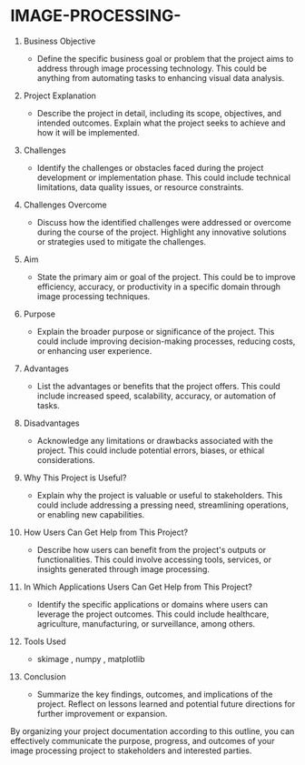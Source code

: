 # IMAGE-PROCESSING-


1. Business Objective
   - Define the specific business goal or problem that the project aims to address through image processing technology. This could be anything from automating tasks to enhancing visual data analysis.

2. Project Explanation
   - Describe the project in detail, including its scope, objectives, and intended outcomes. Explain what the project seeks to achieve and how it will be implemented.

3. Challenges
   - Identify the challenges or obstacles faced during the project development or implementation phase. This could include technical limitations, data quality issues, or resource constraints.

4. Challenges Overcome
   - Discuss how the identified challenges were addressed or overcome during the course of the project. Highlight any innovative solutions or strategies used to mitigate the challenges.

5. Aim
   - State the primary aim or goal of the project. This could be to improve efficiency, accuracy, or productivity in a specific domain through image processing techniques.

6. Purpose
   - Explain the broader purpose or significance of the project. This could include improving decision-making processes, reducing costs, or enhancing user experience.

7. Advantages
   - List the advantages or benefits that the project offers. This could include increased speed, scalability, accuracy, or automation of tasks.

8. Disadvantages
   - Acknowledge any limitations or drawbacks associated with the project. This could include potential errors, biases, or ethical considerations.

9. Why This Project is Useful?
   - Explain why the project is valuable or useful to stakeholders. This could include addressing a pressing need, streamlining operations, or enabling new capabilities.

10. How Users Can Get Help from This Project?
    - Describe how users can benefit from the project's outputs or functionalities. This could involve accessing tools, services, or insights generated through image processing.

11. In Which Applications Users Can Get Help from This Project?
    - Identify the specific applications or domains where users can leverage the project outcomes. This could include healthcare, agriculture, manufacturing, or surveillance, among others.

12. Tools Used
    - skimage , numpy , matplotlib 
13. Conclusion
    - Summarize the key findings, outcomes, and implications of the project. Reflect on lessons learned and potential future directions for further improvement or expansion.

By organizing your project documentation according to this outline, you can effectively communicate the purpose, progress, and outcomes of your image processing project to stakeholders and interested parties.
